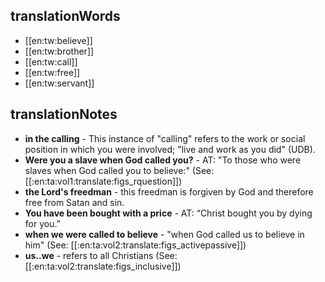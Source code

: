 ## translationWords

* [[en:tw:believe]]
* [[en:tw:brother]]
* [[en:tw:call]]
* [[en:tw:free]]
* [[en:tw:servant]]

## translationNotes

* **in the calling** - This instance of "calling" refers to the work or social position in which you were involved; "live and work as you did" (UDB).
* **Were you a slave when God called you?** - AT: "To those who were slaves when God called you to believe:" (See: [[:en:ta:vol1:translate:figs_rquestion]])
* **the Lord's freedman** - this freedman is forgiven by God and therefore free from Satan and sin.
* **You have been bought with a price** - AT: “Christ bought you by dying for you.”
* **when we were called to believe** - "when God called us to believe in him" (See: [[:en:ta:vol2:translate:figs_activepassive]])
* **us..we** - refers to all Christians (See: [[:en:ta:vol2:translate:figs_inclusive]])
